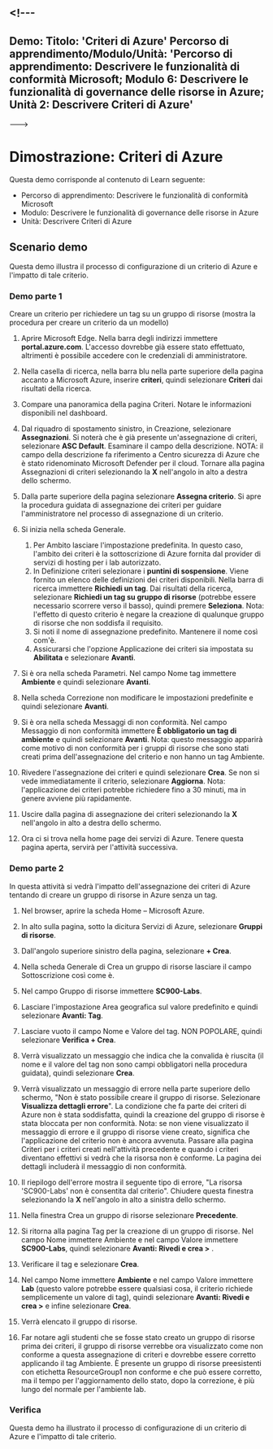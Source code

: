 <a name="---"></a><!---
---
Demo: Titolo: 'Criteri di Azure' Percorso di apprendimento/Modulo/Unità: 'Percorso di apprendimento: Descrivere le funzionalità di conformità Microsoft; Modulo 6: Descrivere le funzionalità di governance delle risorse in Azure; Unità 2: Descrivere Criteri di Azure'
---
--->

# <a name="demo-azure-policy"></a>Dimostrazione: Criteri di Azure

Questa demo corrisponde al contenuto di Learn seguente:

- Percorso di apprendimento: Descrivere le funzionalità di conformità Microsoft
- Modulo: Descrivere le funzionalità di governance delle risorse in Azure
- Unità: Descrivere Criteri di Azure

## <a name="demo-scenario"></a>Scenario demo

Questa demo illustra il processo di configurazione di un criterio di Azure e l'impatto di tale criterio.

### <a name="demo-part-1"></a>Demo parte 1

Creare un criterio per richiedere un tag su un gruppo di risorse (mostra la procedura per creare un criterio da un modello)

1. Aprire Microsoft Edge. Nella barra degli indirizzi immettere **portal.azure.com**.  L'accesso dovrebbe già essere stato effettuato, altrimenti è possibile accedere con le credenziali di amministratore.

1. Nella casella di ricerca, nella barra blu nella parte superiore della pagina accanto a Microsoft Azure, inserire **criteri**, quindi selezionare **Criteri** dai risultati della ricerca.

1. Compare una panoramica della pagina Criteri. Notare le informazioni disponibili nel dashboard.

1. Dal riquadro di spostamento sinistro, in Creazione, selezionare **Assegnazioni**.  Si noterà che è già presente un'assegnazione di criteri, selezionare **ASC Default**.  Esaminare il campo della descrizione. NOTA: il campo della descrizione fa riferimento a Centro sicurezza di Azure che è stato ridenominato Microsoft Defender per il cloud.  Tornare alla pagina Assegnazioni di criteri selezionando la **X** nell'angolo in alto a destra dello schermo.

1. Dalla parte superiore della pagina selezionare **Assegna criterio**. Si apre la procedura guidata di assegnazione dei criteri per guidare l'amministratore nel processo di assegnazione di un criterio.

1. Si inizia nella scheda Generale.
    1. Per Ambito lasciare l'impostazione predefinita. In questo caso, l'ambito dei criteri è la sottoscrizione di Azure fornita dal provider di servizi di hosting per i lab autorizzato.
    1. In Definizione criteri selezionare i **puntini di sospensione**.  Viene fornito un elenco delle definizioni dei criteri disponibili.  Nella barra di ricerca immettere **Richiedi un tag**. Dai risultati della ricerca, selezionare **Richiedi un tag su gruppo di risorse** (potrebbe essere necessario scorrere verso il basso), quindi premere **Seleziona**.  Nota: l'effetto di questo criterio è negare la creazione di qualunque gruppo di risorse che non soddisfa il requisito.  
    1. Si noti il nome di assegnazione predefinito.  Mantenere il nome così com'è.
    1. Assicurarsi che l'opzione Applicazione dei criteri sia impostata su **Abilitata** e selezionare **Avanti**.

1. Si è ora nella scheda Parametri. Nel campo Nome tag immettere **Ambiente** e quindi selezionare **Avanti**.

1. Nella scheda Correzione non modificare le impostazioni predefinite e quindi selezionare **Avanti**.

1. Si è ora nella scheda Messaggi di non conformità. Nel campo Messaggio di non conformità immettere **È obbligatorio un tag di ambiente** e quindi selezionare **Avanti**. Nota: questo messaggio apparirà come motivo di non conformità per i gruppi di risorse che sono stati creati prima dell'assegnazione del criterio e non hanno un tag Ambiente.  

1. Rivedere l'assegnazione dei criteri e quindi selezionare **Crea**.  Se non si vede immediatamente il criterio, selezionare **Aggiorna**. Nota: l'applicazione dei criteri potrebbe richiedere fino a 30 minuti, ma in genere avviene più rapidamente.

1. Uscire dalla pagina di assegnazione dei criteri selezionando la **X** nell'angolo in alto a destra dello schermo.

1. Ora ci si trova nella home page dei servizi di Azure.  Tenere questa pagina aperta, servirà per l'attività successiva.

### <a name="demo-part-2"></a>Demo parte 2

In questa attività si vedrà l'impatto dell'assegnazione dei criteri di Azure tentando di creare un gruppo di risorse in Azure senza un tag.

1. Nel browser, aprire la scheda Home – Microsoft Azure.

1. In alto sulla pagina, sotto la dicitura Servizi di Azure, selezionare **Gruppi di risorse**.

1. Dall'angolo superiore sinistro della pagina, selezionare **+ Crea**.

1. Nella scheda Generale di Crea un gruppo di risorse lasciare il campo Sottoscrizione così come è.

1. Nel campo Gruppo di risorse immettere **SC900-Labs**.

1. Lasciare l'impostazione Area geografica sul valore predefinito e quindi selezionare **Avanti: Tag**.

1. Lasciare vuoto il campo Nome e Valore del tag.  NON POPOLARE, quindi selezionare **Verifica + Crea**.

1. Verrà visualizzato un messaggio che indica che la convalida è riuscita (il nome e il valore del tag non sono campi obbligatori nella procedura guidata), quindi selezionare **Crea**.

1. Verrà visualizzato un messaggio di errore nella parte superiore dello schermo, "Non è stato possibile creare il gruppo di risorse. Selezionare **Visualizza dettagli errore**". La condizione che fa parte dei criteri di Azure non è stata soddisfatta, quindi la creazione del gruppo di risorse è stata bloccata per non conformità. Nota: se non viene visualizzato il messaggio di errore e il gruppo di risorse viene creato, significa che l'applicazione del criterio non è ancora avvenuta.  Passare alla pagina Criteri per i criteri creati nell'attività precedente e quando i criteri diventano effettivi si vedrà che la risorsa non è conforme.  La pagina dei dettagli includerà il messaggio di non conformità.

1. Il riepilogo dell'errore mostra il seguente tipo di errore, "La risorsa 'SC900-Labs' non è consentita dal criterio".  Chiudere questa finestra selezionando la **X** nell'angolo in alto a sinistra dello schermo.

1. Nella finestra Crea un gruppo di risorse selezionare **Precedente**.

1. Si ritorna alla pagina Tag per la creazione di un gruppo di risorse.  Nel campo Nome immettere Ambiente e nel campo Valore immettere **SC900-Labs**, quindi selezionare **Avanti: Rivedi e crea >** .

1. Verificare il tag e selezionare **Crea**.

1. Nel campo Nome immettere **Ambiente** e nel campo Valore immettere **Lab** (questo valore potrebbe essere qualsiasi cosa, il criterio richiede semplicemente un valore di tag), quindi selezionare **Avanti: Rivedi e crea >** e infine selezionare **Crea**.

1. Verrà elencato il gruppo di risorse.  

1. Far notare agli studenti che se fosse stato creato un gruppo di risorse prima dei criteri, il gruppo di risorse verrebbe ora visualizzato come non conforme a questa assegnazione di criteri e dovrebbe essere corretto applicando il tag Ambiente.  È presente un gruppo di risorse preesistenti con etichetta ResourceGroup1 non conforme e che può essere corretto, ma il tempo per l'aggiornamento dello stato, dopo la correzione, è più lungo del normale per l'ambiente lab.

### <a name="review"></a>Verifica

Questa demo ha illustrato il processo di configurazione di un criterio di Azure e l'impatto di tale criterio.
